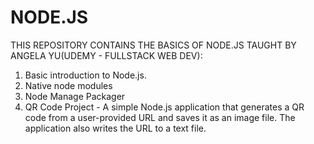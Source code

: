 # NODE.JS

THIS REPOSITORY CONTAINS THE BASICS OF NODE.JS TAUGHT BY ANGELA YU(UDEMY - FULLSTACK WEB DEV):
1. Basic introduction to Node.js.
2. Native node modules
3. Node Manage Packager
4. QR Code Project - A simple Node.js application that generates a QR code from a user-provided URL and saves it as an image file. The application also writes the URL to a text file.
